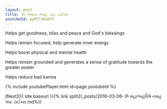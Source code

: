 ```yaml
---
layout: post
title: ૐ નેયાય નમહ ૧૦૮ ટાઈમ્સ
youtubeId: pyPTlSbnhtY
---
```

 
 
Helps get goodness, bliss and peace and God's blessings
 
Helps remain focused, help generate inner energy 
 
Helps boost physical and mental health 
 
Helps remain grounded and generates a sense of gratitude towards the greater power 
 
Helps reduce bad karma
 
 
 
 


{% include youtubePlayer.html id=page.youtubeId %}
 
[Next]({{ site.baseurl }}{% link  split2/_posts/2016-03-06-ૐ મહાઅહંવિષે નમહ ૧૦૮ ટાઈમ્સ.md%})
 
